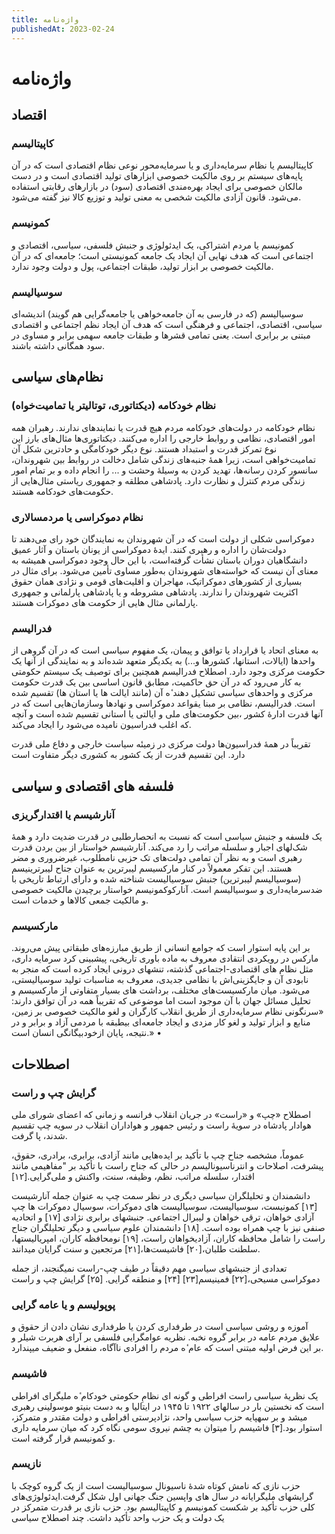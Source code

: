 ```yaml
---
title: واژه‌نامه
publishedAt: 2023-02-24
---
```


# واژه‌نامه

## اقتصاد

### کاپیتالیسم

کاپیتالیسم یا نظام سرمايه‌داری و یا سرمايه‌محور نوعی نظام اقتصادی است که در آن پایه‌های سیستم بر روی مالکیت خصوصی ابزارهای تولید اقتصادی است و در دست مالکان خصوصی برای ایجاد بهره‌مندی اقتصادی (سود) در بازارهای رقابتی استفاده می‌شود. قانون آزادی مالکیت شخصی به معنی تولید و توزیع کالا نیز گفته می‌شود.

### کمونیسم

کمونیسم یا مردم اشتراکی، یک ایدئولوژی و جنبش فلسفی، سیاسی، اقتصادی و اجتماعی است که هدف نهایی آن ایجاد یک جامعه کمونیستی است؛ جامعه‌ای که در آن مالکیت خصوصی بر ابزار تولید، طبقات اجتماعی، پول و دولت وجود ندارد.

### سوسیالیسم

سوسیالیسم (که در فارسی به آن جامعه‌خواهی یا جامعه‌گرایی هم گویند) اندیشه‌ای سیاسی، اقتصادی، اجتماعی و فرهنگی است که هدف آن ایجاد نظم اجتماعی و اقتصادی مبتنی بر برابری است. یعنی تمامی قشرها و طبقات جامعه سهمی برابر و مساوی در سود همگانی داشته باشند.

## نظام‌های سیاسی

### نظام خودکامه (دیکتاتوری، توتالیتر یا تمامیت‌خواه)

نظام خودکامه در دولت‌های خودکامه مردم هیچ قدرت یا نمایندهای ندارند. رهبران همه امور اقتصادی، نظامی و روابط خارجی را اداره می‌کنند. دیکتاتوری‌ها مثال‌های بارز این نوع تمرکز قدرت و استبداد هستند. نوع دیگر خودکامگی و حادترین شکل آن تمامیت‌خواهی است، زیرا همه‌ٔ جنبه‌های زندگی شامل دخالت در روابط بین شهروندان، سانسور کردن رسانه‌ها، تهدید کردن به وسیلهٔ وحشت و ... را انجام داده و بر تمام امور زندگی مردم کنترل و نظارت دارد. پادشاهی مطلقه و جمهوری ریاستی مثال‌هایی از حکومت‌های خودکامه هستند.

### نظام دموکراسی یا مردمسالاری

دموکراسی شکلی از دولت است که در آن شهروندان به نمایندگان خود رای می‌دهند تا دولت‌شان را اداره و رهبری کنند. ایده‌ٔ دموکراسی از یونان باستان و آثار عمیق دانشگاهیان دوران باستان نشأت گرفته‌است، با این حال وجود دموکراسی همیشه به معنای آن نیست که خواسته‌های شهروندان به‌طور مساوی تأمین می‌شود. برای مثال در بسیاری از کشورهای دموکراتیک، مهاجران و اقلیت‌های قومی و نژادی همان حقوق اکثریت شهروندان را ندارند. پادشاهی مشروطه و یا پادشاهی پارلمانی و جمهوری پارلمانی مثال هایی از حکومت های دموکرات هستند.

### فدرالیسم

به معنای اتحاد یا قرارداد یا توافق و پیمان، یک مفهوم سیاسی است که در آن گروهی از واحدها (ایالات، استانها، کشورها و...) به یکدیگر متعهد شده‌اند و به نمایندگی از آنها یک حکومت مرکزی وجود دارد. اصطلاح فدرالیسم همچنین برای توصیف یک سیستم حکومتی به کار می‌رود که در آن حق حاکمیت، مطابق قانون اساسی بین یک قدرت حکومت مرکزی و واحدهای سیاسی تشکیل دهند ٔه آن (مانند ایالت ها یا استان ها) تقسیم شده است. فدرالیسم، نظامی بر مبنا یقواعد دموکراسی و نهادها وسازمان‌هایی است که در آنها قدرت ادارهٔ کشور ،بین حکومت‌های ملی و ایالتی یا استانی تقسیم شده است و آنچه که اغلب فدراسیون نامیده می‌شود را ایجاد می‌کند.

تقریباً در همه‌ٔ فدراسیون‌ها دولت مرکزی در زمینٔه سیاست خارجی و دفاع ملی قدرت دارد. این تقسیم قدرت از یک کشور به کشوری دیگر متفاوت است

## فلسفه های اقتصادی و سیاسی

### آنارشیسم یا اقتدارگریزی

یک فلسفه و جنبش سیاسی است که نسبت به انحصارطلبی در قدرت ضدیت دارد و همهٔ شک‌لهای اجبار و سلسله مراتب را رد می‌کند. آنارشیسم خواستار از بین بردن قدرت رهبری است و به نظر آن تمامی دولت‌های تک حزبی نامطلوب، غیرضروری و مضر هستند. این تفکر معمولاً در کنار مارکسیسم لیبرترین به عنوان جناح لیبرترینیسم (سوسیالیسم لیبرترین) جنبش سوسیالیست شناخته شده و دارای ارتباط تاریخی با ضدسرمایه‌داری و سوسیالیسم است. آنارکوکمونیسم خواستار برچیدن مالکیت خصوصی و مالکیت جمعی کالاها و خدمات است.

### مارکسیسم

بر این پایه استوار است که جوامع انسانی از طریق مبارزه‌های طبقاتی پیش می‌روند. مارکس در رویکردی انتقادی معروف به ماده باوری تاریخی، پیشبینی کرد سرمایه داری، مثل نظام های اقتصادی-اجتماعی گذشته، تنشهای درونی ایجاد کرده است که منجر به نابودی آن و جایگزینی‌اش با نظامی جدیدی، معروف به مناسبات تولید سوسیالیستی، می‌شود. میان مارکسیست‌های مختلف، برداشت های بسیار متفاوتی از مارکسیسم و تحلیل مسائل جهان با آن موجود است اما موضوعی که تقریباً همه در آن توافق دارند: «سرنگونی نظام سرمایه‌داری از طریق انقلاب کارگران و لغو مالکیت خصوصی بر زمین، منابع و ابزار تولید و لغو کار مزدی و ایجاد جامعه‌ای بیطبقه با مردمی آزاد و برابر و در نتیجه، پایان ازخودبیگانگی انسان است.»
•

## اصطلاحات

### گرایش چپ و راست

اصطلاح «چپ» و «راست» در جریان انقلاب فرانسه و زمانی که اعضای شورای ملی هوادار پادشاه در سویهٔ راست و رئیس جمهور و هواداران انقلاب در سویه چپ تقسیم شدند، پا گرفت.

عموماً، مشخصه جناح چپ با تأکید بر ایده‌هایی مانند آزادی، برابری، برادری، حقوق، پیشرفت، اصلاحات و انترناسیونالیسم در حالی که جناح راست با تأکید بر "مفاهیمی مانند اقتدار، سلسله مراتب، نظم، وظیفه، سنت، واکنش و ملی‌گرایی.[۱۲]

دانشمندان و تحلیلگران سیاسی دیگری در نظر سمت چپ به عنوان جمله آنارشیست [۱۳] کمونیست، سوسیالیست، سوسیالیست های دموکرات، سوسیال دموکرات ها چپ آزادی خواهان، ترقی خواهان و لیبرال اجتماعی. جنبشهای برابری نژادی [۱۷] و اتحادیه صنفی نیز با چپ همراه بوده است. [۱۸] دانشمندان علوم سیاسی و دیگر تحلیلگران جناح راست را شامل محافظه کاران، آزادیخواهان راست، [۱۹] نومحافظه کاران، امپریالیستها، سلطنت طلبان،[۲۰] فاشیست‌ها،[۲۱] مرتجعین و سنت گرایان میدانند.

تعدادی از جنبشهای سیاسی مهم دقیقاً در طیف چپ-راست نمیگنجند، از جمله دموکراسی مسیحی،[۲۲] فمینیسم[۲۳] [۲۴] و منطقه گرایی. [۲۵]
گرایش چپ و راست

### پوپولیسم و یا عامه گرایی

آموزه و روشی سیاسی است در طرفداری کردن یا طرفداری نشان دادن از حقوق و علایق مردم عامه در برابر گروه نخبه. نظریه عوامگرایی فلسفی بر آرای هربرت شیلر و بر این فرض اولیه مبتنی است که عام ٔه مردم را افرادی ناآگاه، منفعل و ضعیف میپندارد.

### فاشیسم

یک نظریهٔ سیاسی راست افراطی و گونه ای نظامِ حکومتی خودکام ٔه ملیگرای افراطی است که نخستین بار در سالهای ۱۹۲۲ تا ۱۹۴۵ در ایتالیا و به دست بنیتو موسولینی رهبری میشد و بر سهپایه حزب سیاسی واحد، نژادپرستی افراطی و دولت مقتدر و متمرکز، استوار بود.[۳] فاشیسم را میتوان به چشم نیروی سومی نگاه کرد که میان سرمایه داری و کمونیسم قرار گرفته است.

### نازیسم

حزب نازی که نامش کوتاه شده‌ٔ ناسیونال سوسیالیست است از یک گروه کوچک با گرایشهای ملیگرایانه در سال های واپسین جنگ جهانی اول شکل گرفت.ایدئولوژی‌های کلی حزب تأکید بر شکست کمونیسم و کاپیتالیسم بود. حزب نازی بر قدرت متمرکز در یک دولت و یک حزب واحد تأکید داشت.
چند اصطلاح سیاسی
